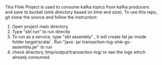 This Flink Project is used to consume kafka topics from kafka producers and save to bucket (sink directory based on time and size).
To use this repo, git clone the source and follow the instruction:
1. Open project main directory
2. Type "sbt run" to run directly
3. To run as a service, type "sbt assembly" , it will create fat jar inside folder target/scala/ . Run "java -jar transaction-log-sink-gs-assembly.jar" to run
4. check directory /tmp/output/transaction-log/ to see the logs which already consumed.
